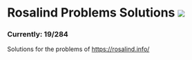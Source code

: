 # Rosalind Problems Solutions ![](https://geps.dev/progress/7)  
### Currently: 19/284

Solutions for the problems of https://rosalind.info/
